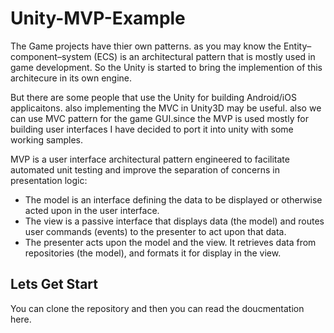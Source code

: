 # Unity-MVP-Example

The Game projects have thier own patterns. as you may know the Entity–component–system (ECS) is an architectural pattern that is mostly used in game development. So the Unity is started to bring the implemention of this architecure in its own engine.

But there are some people that use the Unity for building Android/iOS applicaitons. also implementing the MVC in Unity3D may be useful. also we can use MVC pattern for the game GUI.since the MVP is used mostly for building user interfaces I have decided to port it into unity with some working samples.

MVP is a user interface architectural pattern engineered to facilitate automated unit testing and improve the separation of concerns in presentation logic:

* The model is an interface defining the data to be displayed or otherwise acted upon in the user interface.
* The view is a passive interface that displays data (the model) and routes user commands (events) to the presenter to act upon that data.
* The presenter acts upon the model and the view. It retrieves data from repositories (the model), and formats it for display in the view.

## Lets Get Start
You can clone the repository and then you can read the doucmentation here.
